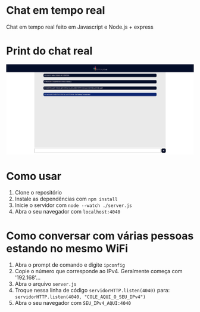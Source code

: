 # Chat em tempo real

Chat em tempo real feito em Javascript e Node.js + express

# Print do chat real

![PrintDoChat](./public/assets/PrintDoProjetoChatReal.jpg)

# Como usar

1. Clone o repositório
2. Instale as dependências com `npm install`
3. Inicie o servidor com `node --watch ./server.js`
4. Abra o seu navegador com `localhost:4040`

# Como conversar com várias pessoas estando no mesmo WiFi

1. Abra o prompt de comando e digite `ipconfig`
2. Copie o número que corresponde ao IPv4. Geralmente começa com '192.168'...
3. Abra o arquivo `server.js`
4. Troque nessa linha de código `servidorHTTP.listen(4040)` para: `servidorHTTP.listen(4040, "COLE_AQUI_O_SEU_IPv4")`
5. Abra o seu navegador com `SEU_IPv4_AQUI:4040`
